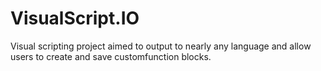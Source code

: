 # VisualScript.IO
Visual scripting project aimed to output to nearly any language and allow users to create and save customfunction blocks.
